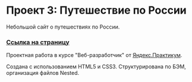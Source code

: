 # Проект 3: Путешествие по России

 Небольшой сайт о путешествиях по России.
 
 ### [Ссылка на страницу](https://spheno.github.io/russian-travel/)

 Проектная работа в курсе "Веб-разработчик" от [Яндекс.Практикум](https://praktikum.yandex.ru/web/?utm_source=google&utm_medium=cpc&utm_campaign=Google_Search_DS_Smart&utm_content=%7Badgroupid%7D&utm_term=%7Bkeyword%7D&gclid=EAIaIQobChMIufz4yPqv7wIVgu5RCh2kqgeNEAAYASAAEgL79PD_BwE).

Создана с использованием HTML5 и CSS3. Структурирована по БЭМ, организация файлов Nested. 
